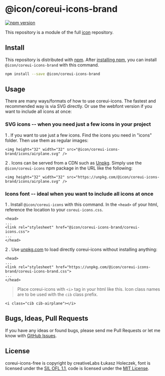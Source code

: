 # @icon/coreui-icons-brand

[![npm version](https://img.shields.io/npm/v/@icon/coreui-icons.svg)](https://www.npmjs.org/package/@icon/coreui-icons-brand)

This repository is a module of the full [icon][icon] repository.

## Install

This repository is distributed with [npm]. After [installing npm][install-npm], you can install `@icon/coreui-icons-brand` with this command.

```bash
npm install --save @icon/coreui-icons-brand
```

## Usage

There are many ways/formats of how to use coreui-icons. The fastest and recommended way is via SVG directly. Or use the webfont version if you want to include all icons at once:

### SVG icons -- when you need just a few icons in your project

1 . If you want to use just a few icons. Find the icons you need in "icons" folder. Then use them as regular images:

```
<img height="32" width="32" src="@icon/coreui-icons-brand/icons/airplane.svg" />
```

2 . Icons can be served from a CDN such as [Unpkg][Unpkg]. Simply use the `@icon/coreui-icons` npm package in the URL like the following:

```
<img height="32" width="32" src="https://unpkg.com/@icon/coreui-icons-brand/icons/airplane.svg" />
```

### Icons font -- ideal when you want to include all icons at once

1 . Install `@icon/coreui-icons` with this command. In the `<head>` of your html, reference the location to your `coreui-icons.css`.

```
<head>
...
<link rel="stylesheet" href="@icon/coreui-icons-brand/coreui-icons.css">
...
</head>
```

2 . Use [unpkg.com][Unpkg] to load directly coreui-icons without installing anything:

```
<head>
...
<link rel="stylesheet" href="https://unpkg.com/@icon/coreui-icons-brand/coreui-icons-brand.css">
...
</head>
```

> Place coreui-icons with `<i>` tag in your html like this. Icon class names are to be used with the `cib` class prefix.

```
<i class="cib cib-airplane"></i>
```


## Bugs, Ideas, Pull Requests

If you have any ideas or found bugs, please send me Pull Requests or let me know with [GitHub Issues][github issues].

## License

coreui-icons-free is copyright by creativeLabs Łukasz Holeczek, font is licensed under the [SIL OFL 1.1][SIL], code is licensed under the [MIT License][MIT].

[MIT]: https://opensource.org/licenses/MIT
[SIL]: http://scripts.sil.org/OFL
[icon]: https://github.com/thecreation/icons
[npm]: https://www.npmjs.com/
[install-npm]: https://docs.npmjs.com/getting-started/installing-node
[sass]: http://sass-lang.com/
[github issues]: https://github.com/thecreation/icons/issues
[Unpkg]: https://unpkg.com